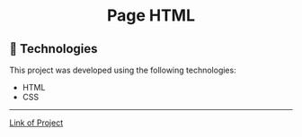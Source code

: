 <h1 align="center"> Page HTML </h1>


## 🚀 Technologies

This project was developed using the following technologies:

- HTML
- CSS

---

[Link of Project](https://felipenobrg.github.io/pagina-html-atividade-avalitiva-daniel-brandao/)
